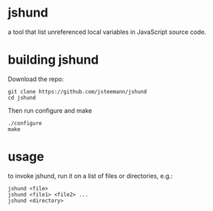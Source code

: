 jshund
======

a tool that list unreferenced local variables in JavaScript source code.

building jshund
===============

Download the repo:

    git clone https://github.com/jsteemann/jshund
    cd jshund 

Then run configure and make

    ./configure
    make

usage
=====

to invoke jshund, run it on a list of files or directories, e.g.:

    jshund <file>
    jshund <file1> <file2> ...
    jshund <directory>

